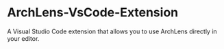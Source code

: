 # ArchLens-VsCode-Extension
A Visual Studio Code extension that allows you to use ArchLens directly in your editor.
